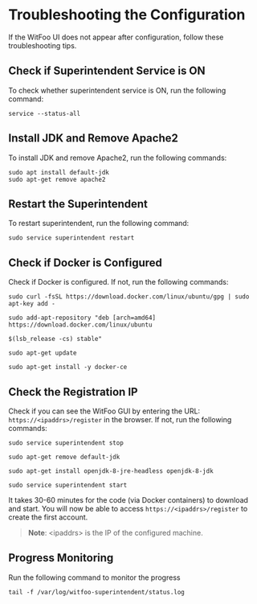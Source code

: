 [title]: # (Troubleshooting Configuration)
[tags]: # (witfoo,troubleshoot)
[priority]: # (501)
[display]: # (all)
# Troubleshooting the Configuration

If the WitFoo UI does not appear after configuration, follow these troubleshooting tips.

## Check if Superintendent Service is ON

To check whether superintendent service is ON, run the following command:

`service --status-all`

## Install JDK and Remove Apache2

To install JDK and remove Apache2, run the following commands:

```
sudo apt install default-jdk
sudo apt-get remove apache2
```

## Restart the Superintendent

To restart superintendent, run the following command:

`sudo service superintendent restart`

## Check if Docker is Configured

Check if Docker is configured. If not, run the following commands:

```
sudo curl -fsSL https://download.docker.com/linux/ubuntu/gpg | sudo apt-key add -

sudo add-apt-repository "deb [arch=amd64]
https://download.docker.com/linux/ubuntu

$(lsb_release -cs) stable"

sudo apt-get update

sudo apt-get install -y docker-ce
```

## Check the Registration IP

Check if you can see the WitFoo GUI by entering the URL: `https://<ipaddrs>/register` in the browser. If not, run the following commands:

```
sudo service superintendent stop

sudo apt-get remove default-jdk

sudo apt-get install openjdk-8-jre-headless openjdk-8-jdk

sudo service superintendent start
```

It takes 30-60 minutes for the code (via Docker containers) to download and start. You will now be able to access `https://<ipaddrs>/register` to create the first account.

>**Note**: \<ipaddrs\> is the IP of the configured machine.

## Progress Monitoring

Run the following command to monitor the progress

`tail -f /var/log/witfoo-superintendent/status.log`
